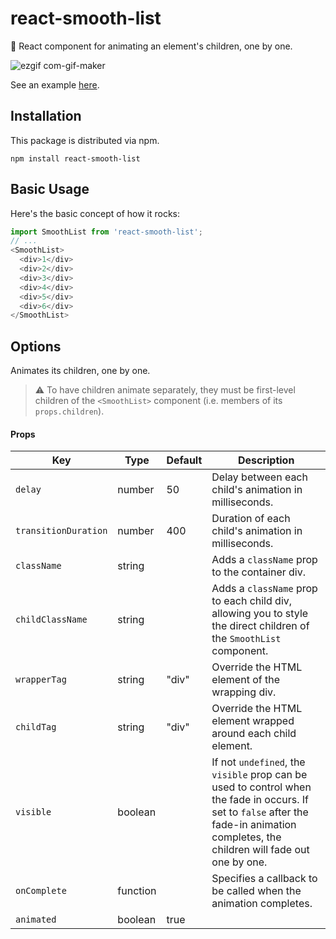 # react-smooth-list

🍿 React component for animating an element's children, one by one.

![ezgif com-gif-maker](https://user-images.githubusercontent.com/46775104/129611954-ab8e1d4e-7e6d-4a59-a089-d2c67ffbf2b7.gif)

See an example [here](https://idiomic.site).

## Installation

This package is distributed via npm.

`npm install react-smooth-list`

## Basic Usage

Here's the basic concept of how it rocks:

```js
import SmoothList from 'react-smooth-list';
// ...
<SmoothList>
  <div>1</div>
  <div>2</div>
  <div>3</div>
  <div>4</div>
  <div>5</div>
  <div>6</div>
</SmoothList>
```

## Options

Animates its children, one by one.

> ⚠️ To have children animate separately, they must be first-level children of the `<SmoothList>` component (i.e. members of its `props.children`).

#### Props

| Key                 | Type     | Default | Description                                                                                                            |
| ------------------- | -------- | ------- | ---------------------------------------------------------------------------------------------------------------------- |
| `delay`             | number   | 50      | Delay between each child's animation in milliseconds.                                                                  |
| `transitionDuration`| number   | 400     | Duration of each child's animation in milliseconds.                                                                    |
| `className`         | string   |         | Adds a `className` prop to the container div.                                                                          |
| `childClassName`    | string   |         | Adds a `className` prop to each child div, allowing you to style the direct children of the `SmoothList` component.        |
| `wrapperTag`        | string   | "div"   | Override the HTML element of the wrapping div.                                                                         |
| `childTag`          | string   | "div"   | Override the HTML element wrapped around each child element.                                                           |
| `visible`           | boolean  |         | If not `undefined`, the `visible` prop can be used to control when the fade in occurs. If set to `false` after the fade-in animation completes, the children will fade out one by one. |
| `onComplete`        | function |         | Specifies a callback to be called when the animation completes.                                                        |
| `animated`          | boolean  | true    |                                                                                                                        |
